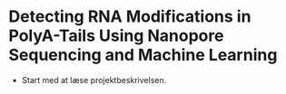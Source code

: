 # Detecting RNA Modifications in PolyA-Tails Using Nanopore Sequencing and Machine Learning

- Start med at læse projektbeskrivelsen. 

